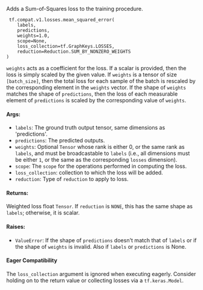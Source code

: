 Adds a Sum-of-Squares loss to the training procedure.

```
 tf.compat.v1.losses.mean_squared_error(
    labels,
    predictions,
    weights=1.0,
    scope=None,
    loss_collection=tf.GraphKeys.LOSSES,
    reduction=Reduction.SUM_BY_NONZERO_WEIGHTS
)
```
`weights` acts as a coefficient for the loss. If a scalar is provided, then the loss is simply scaled by the given value. If `weights` is a tensor of size `[batch_size]`, then the total loss for each sample of the batch is rescaled by the corresponding element in the `weights` vector. If the shape of `weights` matches the shape of `predictions`, then the loss of each measurable element of `predictions` is scaled by the corresponding value of `weights`.
#### Args:
- `labels`: The ground truth output tensor, same dimensions as 'predictions'.
- `predictions`: The predicted outputs.
- `weights`: Optional `Tensor` whose rank is either 0, or the same rank as `labels`, and must be broadcastable to `labels` (i.e., all dimensions must be either `1`, or the same as the corresponding `losses` dimension).
- `scope`: The `scope` for the operations performed in computing the loss.
- `loss_collection`: collection to which the loss will be added.
- `reduction`: Type of `reduction` to apply to loss.
#### Returns:
Weighted loss float `Tensor`. If `reduction` is `NONE`, this has the same shape as `labels`; otherwise, it is scalar.
#### Raises:
- `ValueError`: If the shape of `predictions` doesn't match that of `labels` or if the shape of `weights` is invalid. Also if `labels` or `predictions` is None.
#### Eager Compatibility
The `loss_collection` argument is ignored when executing eagerly. Consider holding on to the return value or collecting losses via a `tf.keras.Model`.
